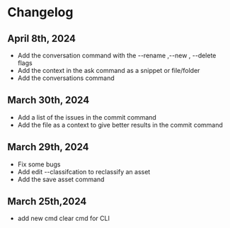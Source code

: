# Changelog
## April 8th, 2024

- Add the conversation command with the --rename ,--new , --delete flags
- Add the context in the ask command as a snippet or file/folder
- Add the conversations command 

## March 30th, 2024

- Add a list of the issues in the commit command
- Add the file as a context to give better results in the commit command

## March 29th, 2024

- Fix some bugs
- Add edit --classifcation  to reclassify an asset
- Add the save asset command

## March 25th,2024

- add new cmd clear cmd for  CLI
